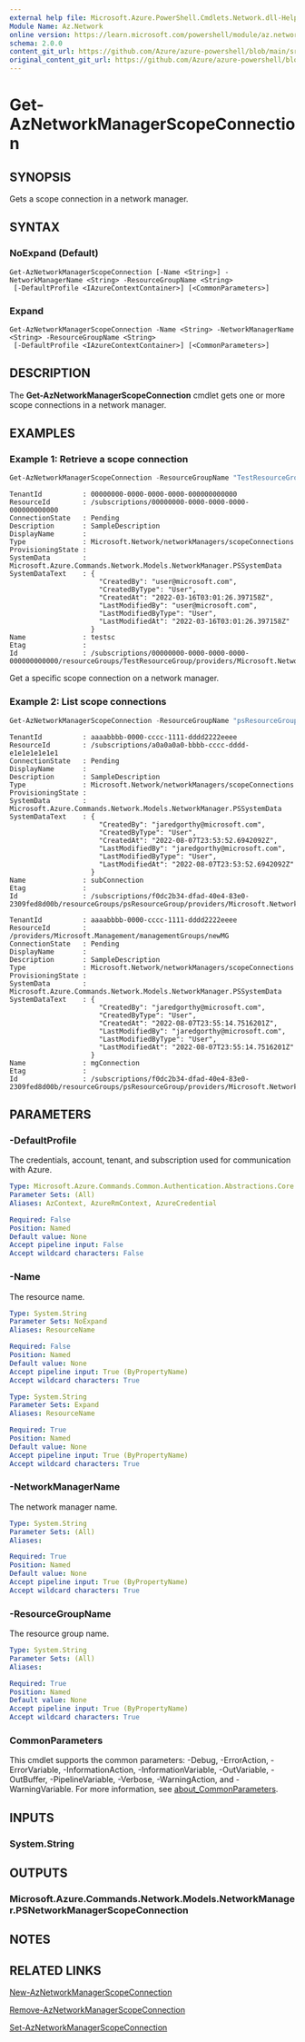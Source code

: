 ```yaml
---
external help file: Microsoft.Azure.PowerShell.Cmdlets.Network.dll-Help.xml
Module Name: Az.Network
online version: https://learn.microsoft.com/powershell/module/az.network/get-aznetworkmanagerscopeconnection
schema: 2.0.0
content_git_url: https://github.com/Azure/azure-powershell/blob/main/src/Network/Network/help/Get-AzNetworkManagerScopeConnection.md
original_content_git_url: https://github.com/Azure/azure-powershell/blob/main/src/Network/Network/help/Get-AzNetworkManagerScopeConnection.md
---
```


# Get-AzNetworkManagerScopeConnection

## SYNOPSIS
Gets a scope connection in a network manager.

## SYNTAX

### NoExpand (Default)
```
Get-AzNetworkManagerScopeConnection [-Name <String>] -NetworkManagerName <String> -ResourceGroupName <String>
 [-DefaultProfile <IAzureContextContainer>] [<CommonParameters>]
```

### Expand
```
Get-AzNetworkManagerScopeConnection -Name <String> -NetworkManagerName <String> -ResourceGroupName <String>
 [-DefaultProfile <IAzureContextContainer>] [<CommonParameters>]
```

## DESCRIPTION
The **Get-AzNetworkManagerScopeConnection** cmdlet gets one or more scope connections in a network manager.

## EXAMPLES

### Example 1: Retrieve a scope connection
```powershell
Get-AzNetworkManagerScopeConnection -ResourceGroupName "TestResourceGroup" -NetworkManagerName "TestNM" -Name "testsc"
```

```output
TenantId          : 00000000-0000-0000-0000-000000000000
ResourceId        : /subscriptions/00000000-0000-0000-0000-000000000000
ConnectionState   : Pending
Description       : SampleDescription
DisplayName       :
Type              : Microsoft.Network/networkManagers/scopeConnections
ProvisioningState :
SystemData        : Microsoft.Azure.Commands.Network.Models.NetworkManager.PSSystemData
SystemDataText    : {
                      "CreatedBy": "user@microsoft.com",
                      "CreatedByType": "User",
                      "CreatedAt": "2022-03-16T03:01:26.397158Z",
                      "LastModifiedBy": "user@microsoft.com",
                      "LastModifiedByType": "User",
                      "LastModifiedAt": "2022-03-16T03:01:26.397158Z"
                    }
Name              : testsc
Etag              :
Id                : /subscriptions/00000000-0000-0000-0000-000000000000/resourceGroups/TestResourceGroup/providers/Microsoft.Network/networkManagers/TestNM/scopeConnections/testsc
```

Get a specific scope connection on a network manager.

### Example 2: List scope connections
```powershell
Get-AzNetworkManagerScopeConnection -ResourceGroupName "psResourceGroup" -NetworkManagerName "psNetworkManager"
```

```output
TenantId          : aaaabbbb-0000-cccc-1111-dddd2222eeee
ResourceId        : /subscriptions/a0a0a0a0-bbbb-cccc-dddd-e1e1e1e1e1e1
ConnectionState   : Pending
DisplayName       :
Description       : SampleDescription
Type              : Microsoft.Network/networkManagers/scopeConnections
ProvisioningState :
SystemData        : Microsoft.Azure.Commands.Network.Models.NetworkManager.PSSystemData
SystemDataText    : {
                      "CreatedBy": "jaredgorthy@microsoft.com",
                      "CreatedByType": "User",
                      "CreatedAt": "2022-08-07T23:53:52.6942092Z",
                      "LastModifiedBy": "jaredgorthy@microsoft.com",
                      "LastModifiedByType": "User",
                      "LastModifiedAt": "2022-08-07T23:53:52.6942092Z"
                    }
Name              : subConnection
Etag              :
Id                : /subscriptions/f0dc2b34-dfad-40e4-83e0-2309fed8d00b/resourceGroups/psResourceGroup/providers/Microsoft.Network/networkManagers/psNetworkManager/scopeConnections/subConnection

TenantId          : aaaabbbb-0000-cccc-1111-dddd2222eeee
ResourceId        : /providers/Microsoft.Management/managementGroups/newMG
ConnectionState   : Pending
DisplayName       :
Description       : SampleDescription
Type              : Microsoft.Network/networkManagers/scopeConnections
ProvisioningState :
SystemData        : Microsoft.Azure.Commands.Network.Models.NetworkManager.PSSystemData
SystemDataText    : {
                      "CreatedBy": "jaredgorthy@microsoft.com",
                      "CreatedByType": "User",
                      "CreatedAt": "2022-08-07T23:55:14.7516201Z",
                      "LastModifiedBy": "jaredgorthy@microsoft.com",
                      "LastModifiedByType": "User",
                      "LastModifiedAt": "2022-08-07T23:55:14.7516201Z"
                    }
Name              : mgConnection
Etag              :
Id                : /subscriptions/f0dc2b34-dfad-40e4-83e0-2309fed8d00b/resourceGroups/psResourceGroup/providers/Microsoft.Network/networkManagers/psNetworkManager/scopeConnections/mgConnection
```

## PARAMETERS

### -DefaultProfile
The credentials, account, tenant, and subscription used for communication with Azure.

```yaml
Type: Microsoft.Azure.Commands.Common.Authentication.Abstractions.Core.IAzureContextContainer
Parameter Sets: (All)
Aliases: AzContext, AzureRmContext, AzureCredential

Required: False
Position: Named
Default value: None
Accept pipeline input: False
Accept wildcard characters: False
```

### -Name
The resource name.

```yaml
Type: System.String
Parameter Sets: NoExpand
Aliases: ResourceName

Required: False
Position: Named
Default value: None
Accept pipeline input: True (ByPropertyName)
Accept wildcard characters: True
```

```yaml
Type: System.String
Parameter Sets: Expand
Aliases: ResourceName

Required: True
Position: Named
Default value: None
Accept pipeline input: True (ByPropertyName)
Accept wildcard characters: True
```

### -NetworkManagerName
The network manager name.

```yaml
Type: System.String
Parameter Sets: (All)
Aliases:

Required: True
Position: Named
Default value: None
Accept pipeline input: True (ByPropertyName)
Accept wildcard characters: True
```

### -ResourceGroupName
The resource group name.

```yaml
Type: System.String
Parameter Sets: (All)
Aliases:

Required: True
Position: Named
Default value: None
Accept pipeline input: True (ByPropertyName)
Accept wildcard characters: True
```

### CommonParameters
This cmdlet supports the common parameters: -Debug, -ErrorAction, -ErrorVariable, -InformationAction, -InformationVariable, -OutVariable, -OutBuffer, -PipelineVariable, -Verbose, -WarningAction, and -WarningVariable. For more information, see [about_CommonParameters](http://go.microsoft.com/fwlink/?LinkID=113216).

## INPUTS

### System.String

## OUTPUTS

### Microsoft.Azure.Commands.Network.Models.NetworkManager.PSNetworkManagerScopeConnection

## NOTES

## RELATED LINKS

[New-AzNetworkManagerScopeConnection](./New-AzNetworkManagerScopeConnection.md)

[Remove-AzNetworkManagerScopeConnection](./Remove-AzNetworkManagerScopeConnection.md)

[Set-AzNetworkManagerScopeConnection](./Set-AzNetworkManagerScopeConnection.md)
